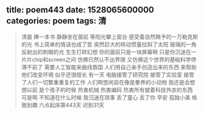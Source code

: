 title: poem443
date: 1528065600000
categories: poem
tags: 清
---
> 清晨
捧一本书
静静坐在窗前
等阳光攀上窗台
感受着自然赐予的一万勒克斯的光
书上简单的情话也成了哲
突然巨大的转动惯量拉斜了太阳
玻璃的一角反射出的刺眼的光
生生打碎幻想
你的面前只是一块屏幕啊
只是你沉迷在一片片chip和screen之间
仿佛已然认不出界限
又仿佛这个世界的基础科学停滞不前了
需要人工智能来曲线救国
人们用自己亲手创造出来的东西
来帮助他们改变环境
似乎还很擅长
有一天
电脑接管了研究院
接管了实验室
接管了人们一切繁重重复的工作
人们啊悠闲自在像是豢养的小动物
我还是会想想以前
是个孩子的时候
热衷机械
热衷编码
热衷所有披着科技外衣的东西
可是啊
不知道在什么时候
我沉迷在琐事
丢了童心
丢了你
早安
孤独小美
格致别趣
六点起床第443天 迟到31天